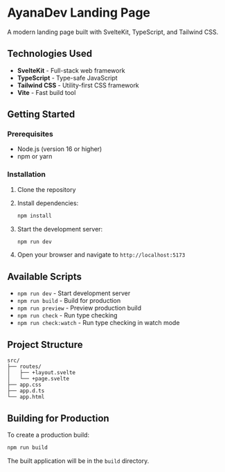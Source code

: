 # AyanaDev Landing Page

A modern landing page built with SvelteKit, TypeScript, and Tailwind CSS.

## Technologies Used

- **SvelteKit** - Full-stack web framework
- **TypeScript** - Type-safe JavaScript
- **Tailwind CSS** - Utility-first CSS framework
- **Vite** - Fast build tool

## Getting Started

### Prerequisites

- Node.js (version 16 or higher)
- npm or yarn

### Installation

1. Clone the repository
2. Install dependencies:
   ```bash
   npm install
   ```

3. Start the development server:
   ```bash
   npm run dev
   ```

4. Open your browser and navigate to `http://localhost:5173`

## Available Scripts

- `npm run dev` - Start development server
- `npm run build` - Build for production
- `npm run preview` - Preview production build
- `npm run check` - Run type checking
- `npm run check:watch` - Run type checking in watch mode

## Project Structure

```
src/
├── routes/
│   ├── +layout.svelte
│   └── +page.svelte
├── app.css
├── app.d.ts
└── app.html
```

## Building for Production

To create a production build:

```bash
npm run build
```

The built application will be in the `build` directory. 